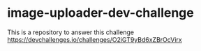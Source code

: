 # image-uploader-dev-challenge
This is a repository to answer this challenge https://devchallenges.io/challenges/O2iGT9yBd6xZBrOcVirx
